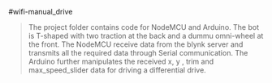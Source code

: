 #wifi-manual_drive


>The project folder contains code for NodeMCU and Arduino.
>The bot is T-shaped with two traction at the back and a dummu omni-wheel at the front.
>The NodeMCU receive data from the blynk server and transmits all the required data through Serial communication.
>The Arduino further manipulates the received x, y , trim and max_speed_slider data for driving a differential drive.
